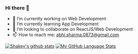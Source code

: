 ### Hi there 👋

- 🔭 I’m currently working on Web Development
- 🌱 I’m currently learning App Development
- 👯 I’m looking to collaborate on ReactJS/Web Development
- 📫 How to reach me: abhi.sharma.0873@gmail.com

[![Shakey's github stats](https://github-readme-stats.vercel.app/api?username=shakeybuoy&count_private=true&show_icons=true&theme=tokyonight&hide_rank=false)]()
[![My GitHub Language Stats](https://github-readme-stats.vercel.app/api/top-langs/?username=shakeybuoy&langs_count=5&theme=tokyonight)]()
